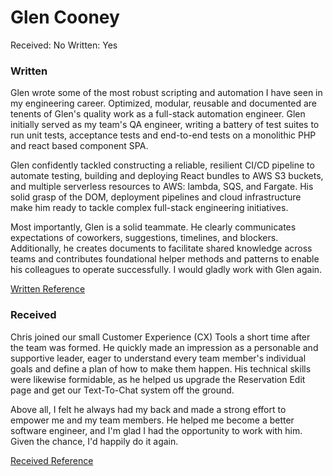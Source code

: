 # Glen Cooney

Received: No
Written: Yes

### Written

Glen wrote some of the most robust scripting and automation I have seen in my engineering career. Optimized, modular, reusable and documented are tenents of Glen's quality work as a full-stack automation engineer. Glen initially served as my team's QA engineer, writing a battery of test suites to run unit tests, acceptance tests and end-to-end tests on a monolithic PHP and react based component SPA.

Glen confidently tackled constructing a reliable, resilient CI/CD pipeline to automate testing, building and deploying React bundles to AWS S3 buckets, and multiple serverless resources to AWS: lambda, SQS, and Fargate. His solid grasp of the DOM, deployment pipelines and cloud infrastructure make him ready to tackle complex full-stack engineering initiatives.

Most importantly, Glen is a solid teammate. He clearly communicates expectations of coworkers, suggestions, timelines, and blockers. Additionally, he creates documents to facilitate shared knowledge across teams and contributes foundational helper methods and patterns to enable his colleagues to operate successfully. I would gladly work with Glen again.

[Written Reference](Glen%20Cooney%202316509554a780c993abf3e787252545/Written%20Reference%202316509554a780cf9a0edcc89527b979.md)

### Received

Chris joined our small Customer Experience (CX) Tools a short time after the team was formed. He quickly made an impression as a personable and supportive leader, eager to understand every team member's individual goals and define a plan of how to make them happen. His technical skills were likewise formidable, as he helped us upgrade the Reservation Edit page and get our Text-To-Chat system off the ground.

Above all, I felt he always had my back and made a strong effort to empower me and my team members. He helped me become a better software engineer, and I'm glad I had the opportunity to work with him. Given the chance, I'd happily do it again.

[Received Reference](Glen%20Cooney%202316509554a780c993abf3e787252545/Received%20Reference%202316509554a780cd9598e86c13493f80.md)